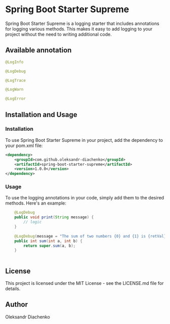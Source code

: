 # **Spring Boot Starter Supreme**

Spring Boot Starter Supreme is a logging starter that includes annotations for logging various methods.
This makes it easy to add logging to your project without the need to writing additional code.

## **Available annotation**

```java
@LogInfo

@LogDebug

@LogTrace

@LogWarn

@LogError
```

## **Installation and Usage**

### **Installation**

To use Spring Boot Starter Supreme in your project, add the dependency to your pom.xml file:

```xml
<dependency>
    <groupId>com.github.oleksandr-diachenko</groupId>
    <artifactId>spring-boot-starter-supreme</artifactId>
    <version>1.0.0</version>
</dependency>
```

### **Usage**

To use the logging annotations in your code, simply add them to the desired methods. Here's an example:

```java
    @LogDebug
    public void print(String message) {
        // logic
    }
    
    @LogDebug(message = "The sum of two numbers {0} and {1} is {retVal}")
    public int sum(int a, int b) {
        return super.sum(a, b);
    }
    
```

## **License**

This project is licensed under the MIT License - see the LICENSE.md file for details.

## **Author**

Oleksandr Diachenko